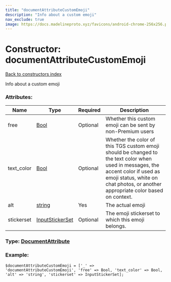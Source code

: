 ```yaml
---
title: "documentAttributeCustomEmoji"
description: "Info about a custom emoji"
nav_exclude: true
image: https://docs.madelineproto.xyz/favicons/android-chrome-256x256.png
---
```

# Constructor: documentAttributeCustomEmoji  
[Back to constructors index](/API_docs/constructors/index.html)



Info about a custom emoji

### Attributes:

| Name     |    Type       | Required | Description |
|----------|---------------|----------|-------------|
|free|[Bool](/API_docs/types/Bool.html) | Optional|Whether this custom emoji can be sent by non-Premium users|
|text\_color|[Bool](/API_docs/types/Bool.html) | Optional|Whether the color of this TGS custom emoji should be changed to the text color when used in messages, the accent color if used as emoji status, white on chat photos, or another appropriate color based on context.|
|alt|[string](/API_docs/types/string.html) | Yes|The actual emoji|
|stickerset|[InputStickerSet](/API_docs/types/InputStickerSet.html) | Optional|The emoji stickerset to which this emoji belongs.|



### Type: [DocumentAttribute](/API_docs/types/DocumentAttribute.html)


### Example:

```
$documentAttributeCustomEmoji = ['_' => 'documentAttributeCustomEmoji', 'free' => Bool, 'text_color' => Bool, 'alt' => 'string', 'stickerset' => InputStickerSet];
```  
